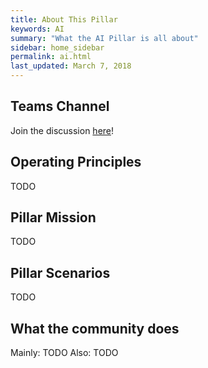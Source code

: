 ```yaml
---
title: About This Pillar
keywords: AI
summary: "What the AI Pillar is all about"
sidebar: home_sidebar
permalink: ai.html
last_updated: March 7, 2018
---
```


## Teams Channel
Join the discussion [here](https://teams.microsoft.com/l/channel/19%3aa5a6e26d62f14d6da3a633e3cfc64af4%40thread.skype/!%2520AI%2520Pillar?groupId=dff0a70d-6316-4124-ae5a-e9d06f63ec34&tenantId=72f988bf-86f1-41af-91ab-2d7cd011db47)!

<!-- Here is where the Pillar leads can put in the main goals/principles of the Pillar -->

## Operating Principles

TODO

## Pillar Mission

TODO

## Pillar Scenarios

TODO

## What the community does

Mainly:
TODO
Also:
TODO